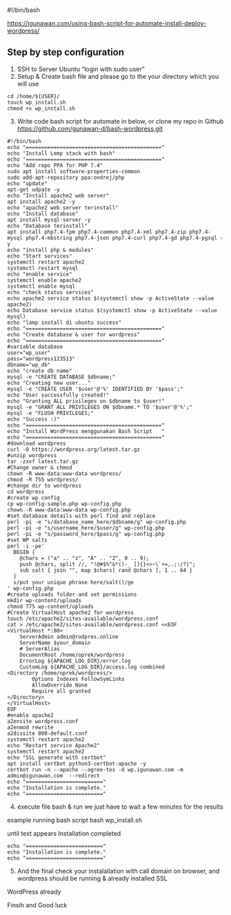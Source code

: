 #!/bin/bash

https://igunawan.com/using-bash-script-for-automate-install-deploy-wordpress/

## Step by step configuration
1. SSH to Server Ubuntu “login with sudo user”
2. Setup & Create bash file and please go to the your directory which you will use
```
cd /home/${USER}/
touch wp_install.sh
chmod +x wp_install.sh
```
3. Write code bash script for automate in below, or clone my repo in Github https://github.com/gunawan-d/bash-wordpress.git
```
#!/bin/bash
echo "============================================"
echo "Install Lemp stack with bash"
echo "============================================"
echo "Add repo PPA for PHP 7.4"
sudo apt install software-properties-common 
sudo add-apt-repository ppa:ondrej/php
echo "update"
apt-get udpate -y
echo "Install apache2 web server"
apt install apache2 -y
echo "apache2 web server terinstall"
echo "Install database"
apt install mysql-server -y
echo "Database terinstall"
apt install php7.4-fpm php7.4-common php7.4-xml php7.4-zip php7.4-mysql php7.4-mbstring php7.4-json php7.4-curl php7.4-gd php7.4-pgsql -y   
echo "install php & modules"
echo "Start services"
systemctl restart apache2
systemctl restart mysql
echo "enable service"
systemctl enable apache2
systemctl enable mysql
echo "check status services"
echo apache2 service status $(systemctl show -p ActiveState --value apache2)
echo Database service status $(systemctl show -p ActiveState --value mysql)
echo "lamp install di ubuntu success"
echo "============================================"
echo "Create database & user for wordpress"
echo "============================================"
#variable database
user="wp_user"
pass="wordpress123513"
dbname="wp_db"
echo "create db name"
mysql -e "CREATE DATABASE $dbname;"
echo "Creating new user..."
mysql -e "CREATE USER '$user'@'%' IDENTIFIED BY '$pass';"
echo "User successfully created!"
echo "Granting ALL privileges on $dbname to $user!"
mysql -e "GRANT ALL PRIVILEGES ON $dbname.* TO '$user'@'%';"
mysql -e "FLUSH PRIVILEGES;"
echo "Success :)"
echo "============================================"
echo "Install WordPress menggunakan Bash Script   "
echo "============================================"
#download wordpress
curl -O https://wordpress.org/latest.tar.gz
#unzip wordpress
tar -zxvf latest.tar.gz
#Change owner & chmod
chown -R www-data:www-data wordpress/
chmod -R 755 wordpress/
#change dir to wordpress
cd wordpress
#create wp config
cp wp-config-sample.php wp-config.php
chown -R www-data:www-data wp-config.php
#set database details with perl find and replace
perl -pi -e "s/database_name_here/$dbname/g" wp-config.php
perl -pi -e "s/username_here/$user/g" wp-config.php
perl -pi -e "s/password_here/$pass/g" wp-config.php
#set WP salts
perl -i -pe'
  BEGIN {
    @chars = ("a" .. "z", "A" .. "Z", 0 .. 9);
    push @chars, split //, "!@#$%^&*()-_ []{}<>~\`+=,.;:/?|";
    sub salt { join "", map $chars[ rand @chars ], 1 .. 64 }
  }
  s/put your unique phrase here/salt()/ge
' wp-config.php
#create uploads folder and set permissions
mkdir wp-content/uploads
chmod 775 wp-content/uploads
#Create VirtualHost apache2 for wordpress
touch /etc/apache2/sites-available/wordpress.conf
cat > /etc/apache2/sites-available/wordpress.conf <<EOF
<VirtualHost *:80>
    ServerAdmin admin@rodpres.online
    ServerName $your_domain
    # ServerAlias 
    DocumentRoot /home/oprek/wordpress
    ErrorLog ${APACHE_LOG_DIR}/error.log
    CustomLog ${APACHE_LOG_DIR}/access.log combined
<Directory /home/oprek/wordpress/>
        Options Indexes FollowSymLinks
        AllowOverride None
        Require all granted
</Directory>
</VirtualHost>
EOF
#enable apache2
a2ensite wordpress.conf
a2enmod rewrite
a2dissite 000-default.conf
systemctl restart apache2
echo "Restart service Apache2"
systemctl restart apache2
echo "SSL generate with certbot"
apt install certbot python3-certbot-apache -y
certbot run -n --apache --agree-tos -d wp.igunawan.com -m admin@igunawan.com  --redirect
echo "========================="
echo "Installation is complete."
echo "=========================" 
```

4. execute file bash & run we just have to wait a few minutes for the results

example running bash script bash wp_install.sh

until text appears Installation completed  
```
echo "========================="
echo "Installation is complete."
echo "=========================" 
```

5. And the final check your instalallation with call domain on browser, and wordpress should be running & already installed SSL


WordPress already

Finsih and Good luck